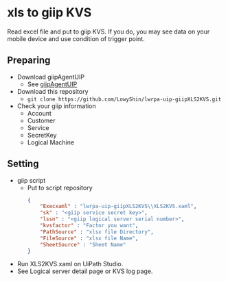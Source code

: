 # xls to giip KVS

Read excel file and put to giip KVS.
If you do, you may see data on your mobile device and use condition of trigger point.

## Preparing

* Download giipAgentUIP
  * See [giipAgentUIP](https://github.com/LowyShin/giipAgentUIP)
* Download this repository
  * `git clone https://github.com/LowyShin/lwrpa-uip-giipXLS2KVS.git`
* Check your giip information
  * Account
  * Customer
  * Service
  * SecretKey
  * Logical Machine

## Setting

* giip script
  * Put to script repository
    ```json
    {
        "Execxaml" : "lwrpa-uip-giipXLS2KVS\\XLS2KVS.xaml",
        "sk" : "<giip service secret key>",
        "lssn" : "<giip logical server serial number>",
        "kvsfactor" : "Factor you want",
        "PathSource" : "xlsx file Directory",
        "FileSource" : "xlsx file Name",
        "SheetSource" : "Sheet Name"
    }
    ```
* Run XLS2KVS.xaml on UiPath Studio.
* See Logical server detail page or KVS log page.
